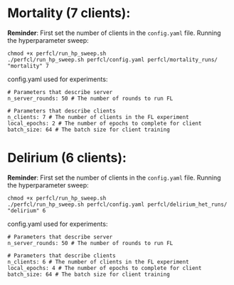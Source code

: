 # Mortality (7 clients):
**Reminder**: First set the number of clients in the `config.yaml` file.
Running the hyperparameter sweep:
```
chmod +x perfcl/run_hp_sweep.sh
./perfcl/run_hp_sweep.sh perfcl/config.yaml perfcl/mortality_runs/ "mortality" 7

```

config.yaml used for experiments:

```
# Parameters that describe server
n_server_rounds: 50 # The number of rounds to run FL

# Parameters that describe clients
n_clients: 7 # The number of clients in the FL experiment
local_epochs: 2 # The number of epochs to complete for client
batch_size: 64 # The batch size for client training

```


# Delirium (6 clients):
**Reminder**: First set the number of clients in the `config.yaml` file.
Running the hyperparameter sweep:
```
chmod +x perfcl/run_hp_sweep.sh
./perfcl/run_hp_sweep.sh perfcl/config.yaml perfcl/delirium_het_runs/ "delirium" 6

```

config.yaml used for experiments:

```
# Parameters that describe server
n_server_rounds: 50 # The number of rounds to run FL

# Parameters that describe clients
n_clients: 6 # The number of clients in the FL experiment
local_epochs: 4 # The number of epochs to complete for client
batch_size: 64 # The batch size for client training

```

